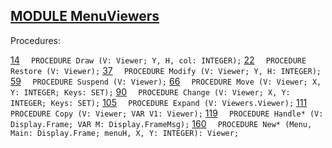 
## [MODULE MenuViewers](https://github.com/io-core/Oberon/blob/main/MenuViewers.Mod)

Procedures:

[14](https://github.com/io-core/Oberon/blob/main/MenuViewers.Mod#14) `  PROCEDURE Draw (V: Viewer; Y, H, col: INTEGER);`
[22](https://github.com/io-core/Oberon/blob/main/MenuViewers.Mod#22) `  PROCEDURE Restore (V: Viewer);`
[37](https://github.com/io-core/Oberon/blob/main/MenuViewers.Mod#37) `  PROCEDURE Modify (V: Viewer; Y, H: INTEGER);`
[59](https://github.com/io-core/Oberon/blob/main/MenuViewers.Mod#59) `  PROCEDURE Suspend (V: Viewer);`
[66](https://github.com/io-core/Oberon/blob/main/MenuViewers.Mod#66) `  PROCEDURE Move (V: Viewer; X, Y: INTEGER; Keys: SET);`
[90](https://github.com/io-core/Oberon/blob/main/MenuViewers.Mod#90) `  PROCEDURE Change (V: Viewer; X, Y: INTEGER; Keys: SET);`
[105](https://github.com/io-core/Oberon/blob/main/MenuViewers.Mod#105) `  PROCEDURE Expand (V: Viewers.Viewer);`
[111](https://github.com/io-core/Oberon/blob/main/MenuViewers.Mod#111) `  PROCEDURE Copy (V: Viewer; VAR V1: Viewer);`
[119](https://github.com/io-core/Oberon/blob/main/MenuViewers.Mod#119) `  PROCEDURE Handle* (V: Display.Frame; VAR M: Display.FrameMsg);`
[160](https://github.com/io-core/Oberon/blob/main/MenuViewers.Mod#160) `  PROCEDURE New* (Menu, Main: Display.Frame; menuH, X, Y: INTEGER): Viewer;`
